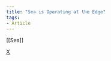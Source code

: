 ```yaml
---
title: "Sea is Operating at the Edge"
tags:
- Article
---
```

[[Sea]] 


[X](private/AA_Sea%20is%20Operating%20at%20the%20Edge.md)
